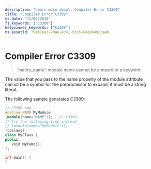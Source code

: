 ```yaml
---
description: "Learn more about: Compiler Error C3309"
title: "Compiler Error C3309"
ms.date: "11/04/2016"
f1_keywords: ["C3309"]
helpviewer_keywords: ["C3309"]
ms.assetid: 75ee16e3-7d4e-4c41-b3cb-64e9849c3aab
---
```

# Compiler Error C3309

> 'macro_name': module name cannot be a macro or a keyword

The value that you pass to the name property of the module attribute cannot be a symbol for the preprocessor to expand; it must be a string literal.

The following sample generates C3309:

```cpp
// C3309.cpp
#define NAME MyModule
[module(name="NAME")];   // C3309
// Try the following line instead
// [module(name="MyModule")];
[coclass]
class MyClass {
public:
   void MyFunc();
};

int main() {
}
```

